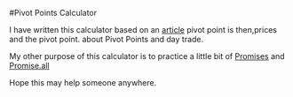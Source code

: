 #Pivot Points Calculator

I have written this calculator based on an [article](https://corporatefinanceinstitute.com/resources/knowledge/trading-investing/pivot-points/#:~:text=The) pivot point is then,prices and the pivot point. about Pivot Points and day trade.

My other purpose of this calculator is to practice a little bit of  [Promises](https://developer.mozilla.org/pt-BR/docs/Web/JavaScript/Reference/Global_Objects/Promise) and [Promise.all](https://developer.mozilla.org/pt-BR/docs/Web/JavaScript/Reference/Global_Objects/Promise/all)

Hope this may help someone anywhere.

